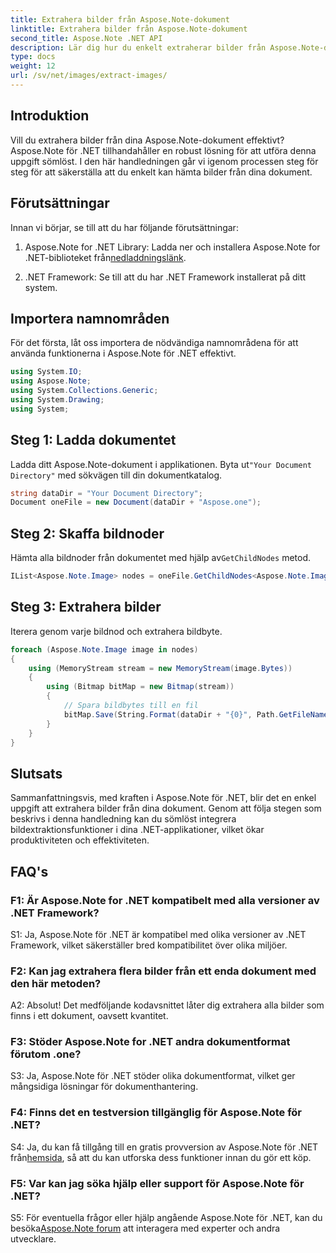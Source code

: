 ```yaml
---
title: Extrahera bilder från Aspose.Note-dokument
linktitle: Extrahera bilder från Aspose.Note-dokument
second_title: Aspose.Note .NET API
description: Lär dig hur du enkelt extraherar bilder från Aspose.Note-dokument med Aspose.Note för .NET. Förbättra dina dokumenthanteringsmöjligheter med denna omfattande handledning.
type: docs
weight: 12
url: /sv/net/images/extract-images/
---
```

## Introduktion

Vill du extrahera bilder från dina Aspose.Note-dokument effektivt? Aspose.Note för .NET tillhandahåller en robust lösning för att utföra denna uppgift sömlöst. I den här handledningen går vi igenom processen steg för steg för att säkerställa att du enkelt kan hämta bilder från dina dokument.

## Förutsättningar

Innan vi börjar, se till att du har följande förutsättningar:

1.  Aspose.Note for .NET Library: Ladda ner och installera Aspose.Note for .NET-biblioteket från[nedladdningslänk](https://releases.aspose.com/note/net/).
   
2. .NET Framework: Se till att du har .NET Framework installerat på ditt system.

## Importera namnområden

För det första, låt oss importera de nödvändiga namnområdena för att använda funktionerna i Aspose.Note för .NET effektivt.

```csharp
using System.IO;
using Aspose.Note;
using System.Collections.Generic;
using System.Drawing;
using System;
```

## Steg 1: Ladda dokumentet

 Ladda ditt Aspose.Note-dokument i applikationen. Byta ut`"Your Document Directory"` med sökvägen till din dokumentkatalog.

```csharp
string dataDir = "Your Document Directory";
Document oneFile = new Document(dataDir + "Aspose.one");
```

## Steg 2: Skaffa bildnoder

 Hämta alla bildnoder från dokumentet med hjälp av`GetChildNodes` metod.

```csharp
IList<Aspose.Note.Image> nodes = oneFile.GetChildNodes<Aspose.Note.Image>();
```

## Steg 3: Extrahera bilder

Iterera genom varje bildnod och extrahera bildbyte.

```csharp
foreach (Aspose.Note.Image image in nodes)
{
    using (MemoryStream stream = new MemoryStream(image.Bytes))
    {
        using (Bitmap bitMap = new Bitmap(stream))
        {
            // Spara bildbytes till en fil
            bitMap.Save(String.Format(dataDir + "{0}", Path.GetFileName(image.FileName)));
        }
    }
}
```

## Slutsats

Sammanfattningsvis, med kraften i Aspose.Note för .NET, blir det en enkel uppgift att extrahera bilder från dina dokument. Genom att följa stegen som beskrivs i denna handledning kan du sömlöst integrera bildextraktionsfunktioner i dina .NET-applikationer, vilket ökar produktiviteten och effektiviteten.

## FAQ's

### F1: Är Aspose.Note for .NET kompatibelt med alla versioner av .NET Framework?

S1: Ja, Aspose.Note för .NET är kompatibel med olika versioner av .NET Framework, vilket säkerställer bred kompatibilitet över olika miljöer.

### F2: Kan jag extrahera flera bilder från ett enda dokument med den här metoden?

A2: Absolut! Det medföljande kodavsnittet låter dig extrahera alla bilder som finns i ett dokument, oavsett kvantitet.

### F3: Stöder Aspose.Note for .NET andra dokumentformat förutom .one?

S3: Ja, Aspose.Note för .NET stöder olika dokumentformat, vilket ger mångsidiga lösningar för dokumenthantering.

### F4: Finns det en testversion tillgänglig för Aspose.Note för .NET?

 S4: Ja, du kan få tillgång till en gratis provversion av Aspose.Note för .NET från[hemsida](https://releases.aspose.com/), så att du kan utforska dess funktioner innan du gör ett köp.

### F5: Var kan jag söka hjälp eller support för Aspose.Note för .NET?

 S5: För eventuella frågor eller hjälp angående Aspose.Note för .NET, kan du besöka[Aspose.Note forum](https://forum.aspose.com/c/note/28) att interagera med experter och andra utvecklare.